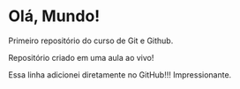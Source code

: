 # Olá, Mundo!
 Primeiro repositório do curso de Git e Github.

Repositório criado em uma aula ao vivo!

Essa linha adicionei diretamente no GitHub!!! Impressionante.
